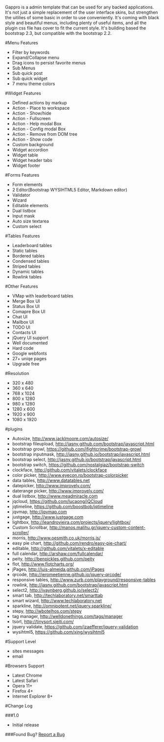 Gappro is a admin template that can be used for any backed applications. It's not just a simple replacement of the user interface skins, but strengthen the uitilies of some basic in order to use conveniently. It's coming with black style and beautiful menus, including plenty of useful items, and all the plugin css file has cover to fit the current style. It's building based the bootstrap 2.3, but compatible with the bootstrap 2.2.

#Menu Features

* Filter by keywords
* Expand/Collapse menu
* Drag icons to persist favorite menus
* Sub Menus
* Sub quick post
* Sub quick widget
* 7 menu theme colors

#Widget Features

* Defined actions by markup
* Action - Place to workspace
* Action - Show/hide
* Action - Fullscreen
* Action - Help modal Box
* Action - Config modal Box
* Action - Remove from DOM tree
* Action - Show code
* Custom background
* Widget accordion
* Widget table
* Widget header tabs
* Widget footer

#Forms Features

* Form elements
* 2 Editor(Bootstrap WYSIHTML5 Editor, Markdown editor)
* Validator
* Wizard
* Editable elements
* Dual listbox
* Input mask
* Auto size textarea
* Custom select

#Tables Features

* Leaderboard tables
* Static tables
* Bordered tables
* Condensed tables
* Striped tables
* Dynamic tables
* Rowlink tables

#Other Features

* VMap with leaderboard tables
* Merge Box UI
* Status Box UI
* Comapre Box UI
* Chat UI
* Mailbox UI
* TODO UI
* Contacts UI
* jQuery UI support
* Well documented
* Hard code
* Google webfonts
* 27+ uniqe pages
* Upgrade free

#Resolution

* 320 x 480
* 360 x 640
* 768 x 1024
* 800 x 1280
* 980 x 1280
* 1280 x 600
* 1920 x 900
* 1080 x 1920

#plugins

* Autosize, http://www.jacklmoore.com/autosize/
* bootstrap fileupload, http://jasny.github.com/bootstrap/javascript.html
* bootstrap growl, https://github.com/ifightcrime/bootstrap-growl
* bootstrap inputmask, http://jasny.github.io/bootstrap/javascript.html
* bootstrap select, http://jasny.github.io/bootstrap/javascript.html
* bootstrap switch, https://github.com/nostalgiaz/bootstrap-switch
* clockface, http://github.com/vitalets/clockface
* color picker, http://www.eyecon.ro/bootstrap-colorpicker
* data tables, http://www.datatables.net
* datepicker, http://www.improvely.com/
* daterange picker, http://www.improvely.com/
* dual listbox, http://www.meadmiracle.com
* jqcloud, https://github.com/lucaong/jQCloud
* jqtimeline, https://github.com/boostbob/jqtimeline
* jqvmap, http://jqvmap.com
* justgage, http://www.justgage.com
* lightbox, http://leandrovieira.com/projects/jquery/lightbox/
* Custom Scrollbar, http://manos.malihu.gr/jquery-custom-content-scroller/
* morris, http://www.oesmith.co.uk/morris.js/
* easy pie chart, http://github.com/rendro/easy-pie-chart/
* editable, http://github.com/vitalets/x-editable
* full calendar, http://arshaw.com/fullcalendar/
* peity, http://benpickles.github.com/peity
* flot, http://www.flotcharts.org/
* jPages, http://luis-almeida.github.com/jPages
* qrcode, http://jeromeetienne.github.io/jquery-qrcode/
* responsive tables, http://www.zurb.com/playground/responsive-tables
* rowlink, http://jasny.github.com/bootstrap/javascript.html
* select2, http://ivaynberg.github.io/select2/
* smart tab, http://techlaboratory.net/smarttab
* smart wizard, http://www.techlaboratory.net
* sparkline, http://omnipotent.net/jquery.sparkline/
* stepy, http://wbotelhos.com/stepy
* tag manager, http://welldonethings.com/tags/manager
* tsort, http://tinysort.sjeiti.com/
* jquery validate, https://github.com/jzaefferer/jquery-validation
* wysihtml5, https://github.com/xing/wysihtml5

#Support Level
* sites messages
* email

#Browsers Support
* Latest Chrome
* Latest Safari
* Opera 11+
* Firefox 4+
* Internet Explorer 8+

#Change Log

###1.0
* Initial release

###Found Bug?
[Report a Bug](https://wrapbootstrap.com/user/boostbob)